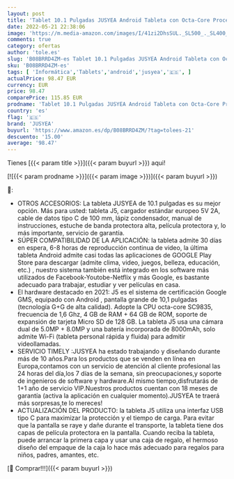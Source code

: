 ```yaml
---
layout: post
title: 'Tablet 10.1 Pulgadas JUSYEA Android Tableta con Octa-Core Processor 4GB RAM + 64GB ROM  SD/TF 128GB  WiFi  Bluetooth  8000mAh Batería  Pantalla HD IPS  5MP + 8MP  Google GMS  con Funda  Rojo'
date: 2022-05-21 22:38:06
image: 'https://m.media-amazon.com/images/I/41zi2DhsSUL._SL500_._SL400_.jpg'
comments: true
category: ofertas
author: 'tole.es'
slug: 'B08BRRD4ZM-es Tablet 10.1 Pulgadas JUSYEA Android Tableta con Octa-Core...'
sku: 'B08BRRD4ZM-es'
tags: [ 'Informática','Tablets','android','jusyea','🇪🇸', ]
actualPrice: 98.47 EUR
currency: EUR
price: 98.47
comparePrice: 115.85 EUR
prodname: 'Tablet 10.1 Pulgadas JUSYEA Android Tableta con Octa-Core Processor 4GB RAM + 64GB ROM  SD/TF 128GB  WiFi  Bluetooth  8000mAh Batería  Pantalla HD IPS  5MP + 8MP  Google GMS  con Funda  Rojo'
country: 'es'
flag: '🇪🇸'
brand: 'JUSYEA'
buyurl: 'https://www.amazon.es/dp/B08BRRD4ZM/?tag=tolees-21'
descuento: '15.00'
average: '98.47'
---
```


Tienes [{{< param title >}}]({{< param buyurl >}}) aqui!

[![{{< param prodname >}}]({{< param image >}})]({{< param buyurl >}})

🔎:

- OTROS ACCESORIOS: La tableta JUSYEA de 10.1 pulgadas es su mejor opción. Más para usted: tableta J5, cargador estándar europeo 5V 2A, cable de datos tipo C de 100 mm, lápiz condensador, manual de instrucciones, estuche de banda protectora alta, película protectora y, lo más importante, servicio de garantía.
- SÚPER COMPATIBILIDAD DE LA APLICACIÓN: la tableta admite 30 días en espera, 6-8 horas de reproducción continua de video, la última tableta Android admite casi todas las aplicaciones de GOOGLE Play Store para descargar (admite clima, video, juegos, belleza, educación, etc.) , nuestro sistema también está integrado en los software más utilizados de Facebook-Youtobe-Netflix y más Google, es bastante adecuado para trabajar, estudiar y ver películas en casa.
- El hardware destacado en 2021: J5 es el sistema de certificación Google GMS, equipado con Android , pantalla grande de 10,1 pulgadas (tecnología G+G de alta calidad). Adopte la CPU octa-core SC9835, frecuencia de 1,6 Ghz, 4 GB de RAM + 64 GB de ROM, soporte de expansión de tarjeta Micro SD de 128 GB. La tableta J5 usa una cámara dual de 5.0MP + 8.0MP y una batería incorporada de 8000mAh, solo admite Wi-Fi (tableta personal rápida y fluida) para admitir videollamadas.
- SERVICIO TIMELY :JUSYEA ha estado trabajando y diseñando durante más de 10 años.Para los productos que se venden en línea en Europa,contamos con un servicio de atención al cliente profesional las 24 horas del día,los 7 días de la semana, sin preocupaciones,y soporte de ingenieros de software y hardware.Al mismo tiempo,disfrutarás de 1+1 año de servicio VIP.Nuestros productos cuentan con 18 meses de garantía (activa la aplicación en cualquier momento).JUSYEA te traerá más sorpresas,te lo mereces!
- ACTUALIZACIÓN DEL PRODUCTO: la tableta J5 utiliza una interfaz USB tipo C para maximizar la protección y el tiempo de carga. Para evitar que la pantalla se raye y dañe durante el transporte, la tableta tiene dos capas de película protectora en la pantalla. Cuando reciba la tableta, puede arrancar la primera capa y usar una caja de regalo, el hermoso diseño del empaque de la caja lo hace más adecuado para regalos para niños, padres, amantes, etc.

[🛒 Comprar!!!]({{< param buyurl >}})
